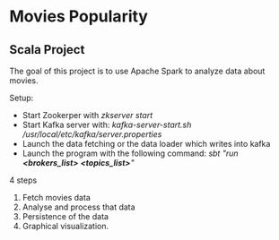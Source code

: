 # Movies Popularity
## Scala Project

The goal of this project is to use Apache Spark to analyze data about movies.

Setup:

- Start Zookerper with *zkserver start*
- Start Kafka server with:
 *kafka-server-start.sh /usr/local/etc/kafka/server.properties*
- Launch the data fetching or the data loader which writes into kafka
- Launch the program with the following command: *sbt "run **<brokers_list>** **<topics_list>**"*

4 steps


1.  Fetch movies data
2.  Analyse and process that data
3.  Persistence of the data
4.  Graphical visualization.


